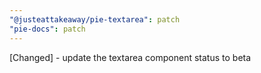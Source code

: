 ```yaml
---
"@justeattakeaway/pie-textarea": patch
"pie-docs": patch
---
```


[Changed] - update the textarea component status to beta
